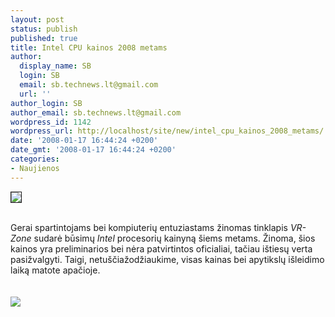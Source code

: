 ```yaml
---
layout: post
status: publish
published: true
title: Intel CPU kainos 2008 metams
author:
  display_name: SB
  login: SB
  email: sb.technews.lt@gmail.com
  url: ''
author_login: SB
author_email: sb.technews.lt@gmail.com
wordpress_id: 1142
wordpress_url: http://localhost/site/new/intel_cpu_kainos_2008_metams/
date: '2008-01-17 16:44:24 +0200'
date_gmt: '2008-01-17 16:44:24 +0200'
categories:
- Naujienos
---
```

<div class="imgright"><img src="http://tbn0.google.com/images?q=tbn:oNV9-IYzgsrY1M:http://scotu.netsons.org/blog/wp-content/intel-logo.gif" border="1"></div>
<p><br>Gerai spartintojams bei kompiuterių entuziastams žinomas tinklapis <i>VR-Zone</i> sudarė būsimų <i>Intel</i> procesorių kainyną šiems metams. Žinoma, šios kainos yra preliminarios bei nėra patvirtintos oficialiai, tačiau ištiesų verta pasižvalgyti. Taigi, netuščiažodžiaukime, visas kainas bei apytikslų išleidimo laiką matote apačioje.<br />
<br> <br><img src="http://www.technews.lt/upl/Failai/intel-desktop-price.jpg"><br></p>
